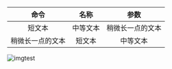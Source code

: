 
| 命令 | 名称 | 参数 |
| :-----:| :------: | :------: |
| 短文本 | 中等文本 | 稍微长一点的文本 |
| 稍微长一点的文本 | 短文本 | 中等文本 |

![imgtest](/resource/bezier)
